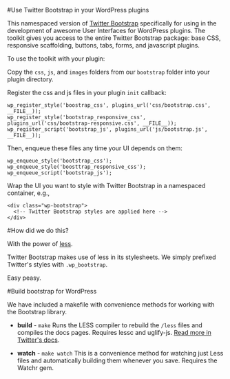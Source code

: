 #Use Twitter Bootstrap in your WordPress plugins

This namespaced version of [Twitter Bootstrap](http://twitter.github.com/bootstrap/) specifically for using 
in the development of awesome User Interfaces for WordPress plugins. The toolkit gives you access to the 
entire Twitter Bootstrap package: base CSS, responsive scaffolding, buttons, tabs, forms, and javascript plugins.

To use the toolkit with your plugin:

Copy the `css`, `js`, and `images` folders from our `bootstrap` folder into your plugin directory. 

Register the css and js files in your plugin `init` callback:

    wp_register_style('boostrap_css', plugins_url('css/bootstrap.css', __FILE__));
    wp_register_style('bootstrap_responsive_css', plugins_url('css/bootstrap-responsive.css', __FILE__));
    wp_register_script('bootstrap_js', plugins_url('js/bootstrap.js', __FILE__));

Then, enqueue these files any time your UI depends on them:

    wp_enqueue_style('bootstrap_css');
    wp_enqueue_style('boosttrap_responsive_css');
    wp_enqueue_script('bootstrap_js');

Wrap the UI you want to style with Twitter Bootstrap in a namespaced container, e.g.,

    <div class="wp-bootstrap">
      <!-- Twitter Bootstrap styles are applied here -->
    </div>

#How did we do this?

With the power of [less](http://lesscss.org/). 

Twitter Bootstrap makes use of less in its stylesheets. We simply prefixed Twitter's styles with `.wp_bootstrap`.

Easy peasy. 

#Build bootstrap for WordPress

We have included a makefile with convenience methods for working with the Bootstrap library.

+ **build** - `make`
Runs the LESS compiler to rebuild the `/less` files and compiles the docs pages. Requires lessc and uglify-js. 
[Read more in Twitter's docs](http://twitter.github.com/bootstrap/less.html#compiling).

+ **watch** - `make watch`
This is a convenience method for watching just Less files and automatically building them whenever you save. 
Requires the Watchr gem.


